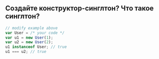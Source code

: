 ## Создайте конструктор-синглтон? Что такое синглтон?

```javascript
// modify example above
var User = /* your code */
var u1 = new User(1);
var u2 = new User(2);
u1 instanceof User; // true
u1 === u2; // true
```
